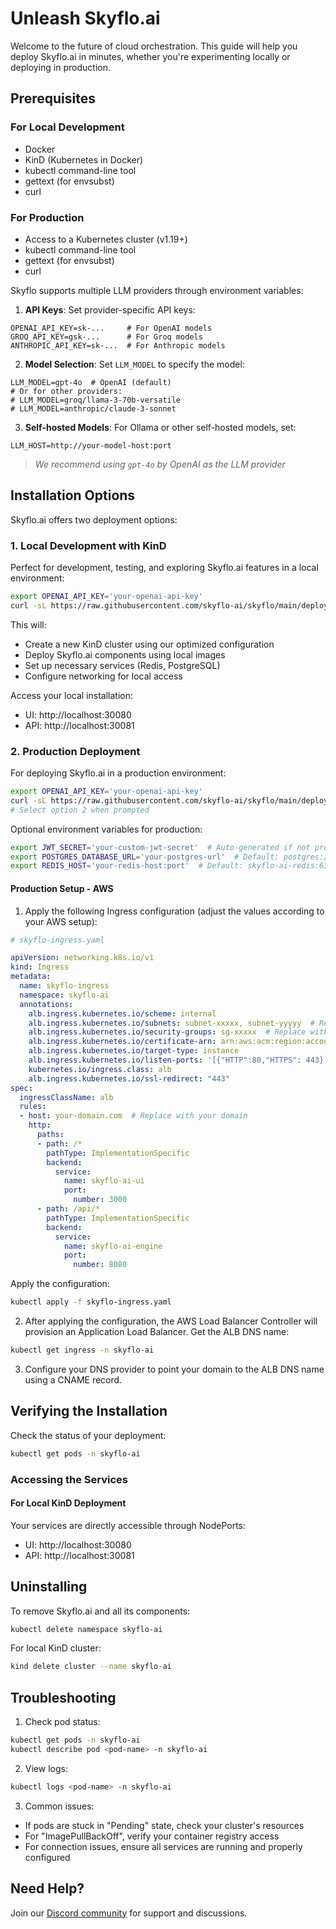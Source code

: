 # Unleash Skyflo.ai

Welcome to the future of cloud orchestration. This guide will help you deploy Skyflo.ai in minutes, whether you're experimenting locally or deploying in production.

## Prerequisites

### For Local Development
- Docker
- KinD (Kubernetes in Docker)
- kubectl command-line tool
- gettext (for envsubst)
- curl

### For Production
- Access to a Kubernetes cluster (v1.19+)
- kubectl command-line tool
- gettext (for envsubst)
- curl

Skyflo supports multiple LLM providers through environment variables:

1. **API Keys**: Set provider-specific API keys:

```env
OPENAI_API_KEY=sk-...     # For OpenAI models
GROQ_API_KEY=gsk-...      # For Groq models
ANTHROPIC_API_KEY=sk-...  # For Anthropic models
```

2. **Model Selection**: Set `LLM_MODEL` to specify the model:

```env
LLM_MODEL=gpt-4o  # OpenAI (default)
# Or for other providers:
# LLM_MODEL=groq/llama-3-70b-versatile
# LLM_MODEL=anthropic/claude-3-sonnet
```

3. **Self-hosted Models**: For Ollama or other self-hosted models, set:

```env
LLM_HOST=http://your-model-host:port
```

> _We recommend using `gpt-4o` by OpenAI as the LLM provider_

## Installation Options

Skyflo.ai offers two deployment options:

### 1. Local Development with KinD

Perfect for development, testing, and exploring Skyflo.ai features in a local environment:

```bash
export OPENAI_API_KEY='your-openai-api-key'
curl -sL https://raw.githubusercontent.com/skyflo-ai/skyflo/main/deployment/install.sh | bash
```

This will:
- Create a new KinD cluster using our optimized configuration
- Deploy Skyflo.ai components using local images
- Set up necessary services (Redis, PostgreSQL)
- Configure networking for local access

Access your local installation:
- UI: http://localhost:30080
- API: http://localhost:30081

### 2. Production Deployment

For deploying Skyflo.ai in a production environment:

```bash
export OPENAI_API_KEY='your-openai-api-key'
curl -sL https://raw.githubusercontent.com/skyflo-ai/skyflo/main/deployment/install.sh -o install.sh && chmod +x install.sh && ./install.sh
# Select option 2 when prompted
```

Optional environment variables for production:
```bash
export JWT_SECRET='your-custom-jwt-secret'  # Auto-generated if not provided
export POSTGRES_DATABASE_URL='your-postgres-url'  # Default: postgres://skyflo:skyflo@skyflo-ai-postgres:5432/skyflo
export REDIS_HOST='your-redis-host:port'  # Default: skyflo-ai-redis:6379
```

#### Production Setup - AWS

1. Apply the following Ingress configuration (adjust the values according to your AWS setup):

```yaml
# skyflo-ingress.yaml

apiVersion: networking.k8s.io/v1
kind: Ingress
metadata:
  name: skyflo-ingress
  namespace: skyflo-ai
  annotations:
    alb.ingress.kubernetes.io/scheme: internal
    alb.ingress.kubernetes.io/subnets: subnet-xxxxx, subnet-yyyyy  # Replace with your subnet IDs
    alb.ingress.kubernetes.io/security-groups: sg-xxxxx  # Replace with your security group ID
    alb.ingress.kubernetes.io/certificate-arn: arn:aws:acm:region:account:certificate/xxxxx  # Replace with your SSL cert ARN
    alb.ingress.kubernetes.io/target-type: instance
    alb.ingress.kubernetes.io/listen-ports: '[{"HTTP":80,"HTTPS": 443}]'
    kubernetes.io/ingress.class: alb
    alb.ingress.kubernetes.io/ssl-redirect: "443"
spec:
  ingressClassName: alb
  rules:
  - host: your-domain.com  # Replace with your domain
    http:
      paths:
      - path: /*
        pathType: ImplementationSpecific
        backend:
          service:
            name: skyflo-ai-ui
            port:
              number: 3000
      - path: /api/*
        pathType: ImplementationSpecific
        backend:
          service:
            name: skyflo-ai-engine
            port:
              number: 8080
```

Apply the configuration:
```bash
kubectl apply -f skyflo-ingress.yaml
```

2. After applying the configuration, the AWS Load Balancer Controller will provision an Application Load Balancer. Get the ALB DNS name:
```bash
kubectl get ingress -n skyflo-ai
```

3. Configure your DNS provider to point your domain to the ALB DNS name using a CNAME record.

## Verifying the Installation

Check the status of your deployment:
```bash
kubectl get pods -n skyflo-ai
```

### Accessing the Services

#### For Local KinD Deployment
Your services are directly accessible through NodePorts:
- UI: http://localhost:30080
- API: http://localhost:30081

## Uninstalling

To remove Skyflo.ai and all its components:
```bash
kubectl delete namespace skyflo-ai
```

For local KinD cluster:
```bash
kind delete cluster --name skyflo-ai
```

## Troubleshooting

1. Check pod status:
```bash
kubectl get pods -n skyflo-ai
kubectl describe pod <pod-name> -n skyflo-ai
```

2. View logs:
```bash
kubectl logs <pod-name> -n skyflo-ai
```

3. Common issues:
- If pods are stuck in "Pending" state, check your cluster's resources
- For "ImagePullBackOff", verify your container registry access
- For connection issues, ensure all services are running and properly configured

## Need Help?

Join our [Discord community](https://discord.gg/kCFNavMund) for support and discussions.
